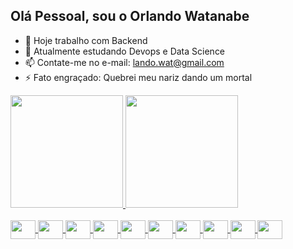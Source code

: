 ## Olá Pessoal, sou o Orlando Watanabe 


- 🔭 Hoje trabalho com Backend
- 🌱 Atualmente estudando Devops e Data Science
- 📫 Contate-me no e-mail: lando.wat@gmail.com
- ⚡ Fato engraçado: Quebrei meu nariz dando um mortal

<div>
  <a href="https://github.com/landowat">
  <img height="180cm" src="https://github-readme-stats.vercel.app/api?username=landowat&show_icons=true&theme=dracula&include_all_commits=true&count_private=true"/>
  <img height="180cm" src="https://github-readme-stats.vercel.app/api/top-langs/?username=landowat&layout=compact&langs_count=16&theme=dracula"/>
</div>



<div style="display: inline_block"><br>
  <img align="center" height="30" width="40" src="https://cdn.jsdelivr.net/gh/devicons/devicon@latest/icons/csharp/csharp-original.svg" />
  <img align="center" height="30" width="40" src="https://cdn.jsdelivr.net/gh/devicons/devicon@latest/icons/c/c-original.svg" />
  <img align="center" height="30" width="40" src="https://cdn.jsdelivr.net/gh/devicons/devicon@latest/icons/java/java-original-wordmark.svg" />
  <img align="center" height="30" width="40" src="https://cdn.jsdelivr.net/gh/devicons/devicon@latest/icons/javascript/javascript-original.svg" />
  <img align="center" height="30" width="40" src="https://cdn.jsdelivr.net/gh/devicons/devicon@latest/icons/npm/npm-original-wordmark.svg" />
  <img align="center" height="30" width="40" src="https://cdn.jsdelivr.net/gh/devicons/devicon@latest/icons/nodejs/nodejs-original-wordmark.svg" />
  <img align="center" height="30" width="40" src="https://cdn.jsdelivr.net/gh/devicons/devicon@latest/icons/docker/docker-original-wordmark.svg" />
  <img align="center" height="30" width="40" src="https://cdn.jsdelivr.net/gh/devicons/devicon@latest/icons/vscode/vscode-original-wordmark.svg" />
  <img align="center" height="30" width="40" src="https://cdn.jsdelivr.net/gh/devicons/devicon@latest/icons/amazonwebservices/amazonwebservices-original-wordmark.svg" />
  <img align="center" height="30" width="40" src="https://cdn.jsdelivr.net/gh/devicons/devicon@latest/icons/hibernate/hibernate-original-wordmark.svg" />
</div>

##
